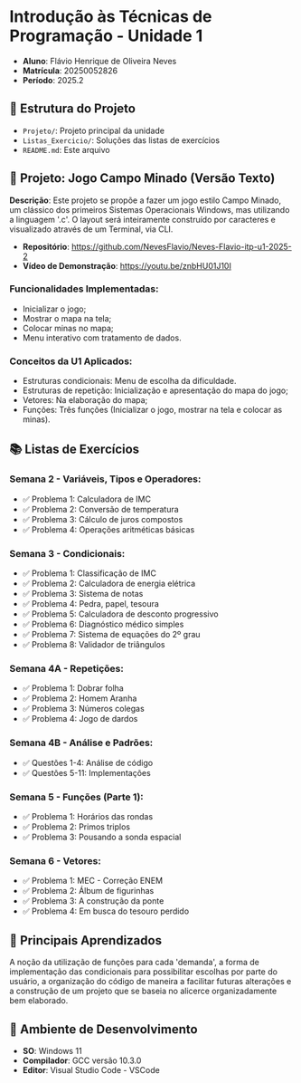 # Introdução às Técnicas de Programação - Unidade 1

- **Aluno**: Flávio Henrique de Oliveira Neves
- **Matrícula**: 20250052826
- **Período**: 2025.2
## 📁 Estrutura do Projeto
- `Projeto/`: Projeto principal da unidade
- `Listas_Exercicio/`: Soluções das listas de exercícios
- `README.md`: Este arquivo
## 🚀 Projeto: Jogo Campo Minado (Versão Texto)
**Descrição**: Este projeto se propõe a fazer um jogo estilo Campo Minado, um clássico dos primeiros Sistemas Operacionais Windows, mas utilizando a linguagem '.c'. O layout será inteiramente construído por caracteres e visualizado através de um Terminal, via CLI.
- **Repositório**: https://github.com/NevesFlavio/Neves-Flavio-itp-u1-2025-2
- **Vídeo de Demonstração**: https://youtu.be/znbHU01J10I
### Funcionalidades Implementadas:
- Inicializar o jogo;
- Mostrar o mapa na tela;
- Colocar minas no mapa;
- Menu interativo com tratamento de dados.
### Conceitos da U1 Aplicados:
- Estruturas condicionais: Menu de escolha da dificuldade.
- Estruturas de repetição: Inicialização e apresentação do mapa do jogo;
- Vetores: Na elaboração do mapa;
- Funções: Três funções (Inicializar o jogo, mostrar na tela e colocar as minas).
## 📚 Listas de Exercícios
### Semana 2 - Variáveis, Tipos e Operadores:
- ✅ Problema 1: Calculadora de IMC
- ✅ Problema 2: Conversão de temperatura
- ✅ Problema 3: Cálculo de juros compostos
- ✅ Problema 4: Operações aritméticas básicas
### Semana 3 - Condicionais:
- ✅ Problema 1: Classificação de IMC
- ✅ Problema 2: Calculadora de energia elétrica
- ✅ Problema 3: Sistema de notas
- ✅ Problema 4: Pedra, papel, tesoura
- ✅ Problema 5: Calculadora de desconto progressivo
- ✅ Problema 6: Diagnóstico médico simples
- ✅ Problema 7: Sistema de equações do 2º grau
- ✅ Problema 8: Validador de triângulos
### Semana 4A - Repetições:
- ✅ Problema 1: Dobrar folha
- ✅ Problema 2: Homem Aranha
- ✅ Problema 3: Números colegas
- ✅ Problema 4: Jogo de dardos
### Semana 4B - Análise e Padrões:
- ✅ Questões 1-4: Análise de código
- ✅ Questões 5-11: Implementações
### Semana 5 - Funções (Parte 1):
- ✅ Problema 1: Horários das rondas
- ✅ Problema 2: Primos triplos
- ✅ Problema 3: Pousando a sonda espacial
### Semana 6 - Vetores:
- ✅ Problema 1: MEC - Correção ENEM
- ✅ Problema 2: Álbum de figurinhas
- ✅ Problema 3: A construção da ponte
- ✅ Problema 4: Em busca do tesouro perdido
## 🎯 Principais Aprendizados
A noção da utilização de funções para cada 'demanda', a forma de implementação das condicionais para possibilitar escolhas por parte do usuário, a organização do código de maneira a facilitar futuras alterações e a construção de um projeto que se baseia no alicerce organizadamente bem elaborado.
## 🔧 Ambiente de Desenvolvimento
- **SO**: Windows 11
- **Compilador**: GCC versão 10.3.0
- **Editor**: Visual Studio Code - VSCode